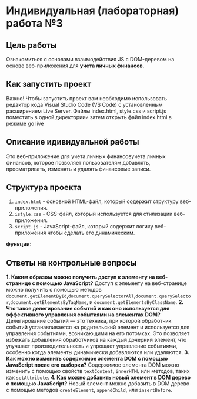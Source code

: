 # Индивидуальная (лабораторная) работа №3

## Цель работы
Ознакомиться с основами взаимодействия JS с DOM-деревом на основе веб-приложения для **учета личных финансов**.

## Как запустить проект
Важно! Чтобы запустить проект вам необходимо использовать редактор кода Visual Studio Code (VS Code) с установленным расширением Live Server. Файлы index.html, style.css и script.js поместить в одной директориии затем открыть файл index.html в режиме go live

## Описание идивидуальной работы
Это веб-приложение для учета личных финансовучета личных финансов, которое позволяет пользователям добавлять, просматривать, изменять и удалять финансовые записи.

## Структура проекта
1. `index.html` - основной HTML-файл, который содержит структуру веб-приложения. 
2. `istyle.css` - CSS-файл, который используется для стилизации веб-приложения.
3. `script.js` - JavaScript-файл, который содержит логику веб-приложения чтобы сделать его динамическим.

**Функции:**

## Ответы на контрольные вопросы
**1. Каким образом можно получить доступ к элементу на веб-странице с помощью JavaScript?**
Доступ к элементу на веб-странице можно получить с помощью методов `document.getElementById`,`document.querySelectorAll`,`document.querySelector`,`document.getElementsByTagName`, и `document.getElementsByClassName`.
**2. Что такое делегирование событий и как оно используется для эффективного управления событиями на элементах DOM?**
Делегирование событий — это техника, при которой обработчик событий устанавливается на родительский элемент и используется для управления событиями, возникающими на его потомках. Это позволяет избежать добавления обработчиков на каждый дочерний элемент, что улучшает производительность и упрощает управление событиями, особенно когда элементы динамически добавляются или удаляются.
**3. Как можно изменить содержимое элемента DOM с помощью JavaScript после его выборки?**
Содержимое элемента DOM можно изменить с помощью свойств `textContent`, `innerHTML` или методов, таких как `setAttribute`.
**4. Как можно добавить новый элемент в DOM дерево с помощью JavaScript?**
Новый элемент можно добавить в DOM дерево с помощью методов `createElement`, `appendChild`, или `insertBefore`.
